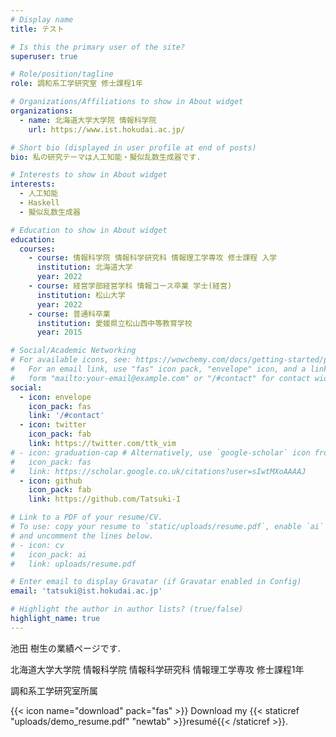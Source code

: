 ```yaml
---
# Display name
title: テスト

# Is this the primary user of the site?
superuser: true

# Role/position/tagline
role: 調和系工学研究室 修士課程1年

# Organizations/Affiliations to show in About widget
organizations:
  - name: 北海道大学大学院 情報科学院
    url: https://www.ist.hokudai.ac.jp/

# Short bio (displayed in user profile at end of posts)
bio: 私の研究テーマは人工知能・擬似乱数生成器です.

# Interests to show in About widget
interests:
  - 人工知能
  - Haskell
  - 擬似乱数生成器

# Education to show in About widget
education:
  courses:
    - course: 情報科学院 情報科学研究科 情報理工学専攻 修士課程 入学
      institution: 北海道大学
      year: 2022
    - course: 経営学部経営学科 情報コース卒業 学士(経営)
      institution: 松山大学
      year: 2022
    - course: 普通科卒業
      institution: 愛媛県立松山西中等教育学校
      year: 2015

# Social/Academic Networking
# For available icons, see: https://wowchemy.com/docs/getting-started/page-builder/#icons
#   For an email link, use "fas" icon pack, "envelope" icon, and a link in the
#   form "mailto:your-email@example.com" or "/#contact" for contact widget.
social:
  - icon: envelope
    icon_pack: fas
    link: '/#contact'
  - icon: twitter
    icon_pack: fab
    link: https://twitter.com/ttk_vim
# - icon: graduation-cap # Alternatively, use `google-scholar` icon from `ai` icon pack
#   icon_pack: fas
#   link: https://scholar.google.co.uk/citations?user=sIwtMXoAAAAJ
  - icon: github
    icon_pack: fab
    link: https://github.com/Tatsuki-I

# Link to a PDF of your resume/CV.
# To use: copy your resume to `static/uploads/resume.pdf`, enable `ai` icons in `params.toml`,
# and uncomment the lines below.
# - icon: cv
#   icon_pack: ai
#   link: uploads/resume.pdf

# Enter email to display Gravatar (if Gravatar enabled in Config)
email: 'tatsuki@ist.hokudai.ac.jp'

# Highlight the author in author lists? (true/false)
highlight_name: true
---
```


池田 樹生の業績ページです.

北海道大学大学院 情報科学院 情報科学研究科 情報理工学専攻 修士課程1年

調和系工学研究室所属

{{< icon name="download" pack="fas" >}} Download my {{< staticref "uploads/demo_resume.pdf" "newtab" >}}resumé{{< /staticref >}}.
